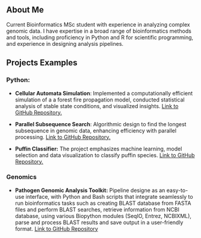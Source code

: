 ## About Me
Current Bioinformatics MSc student with experience in analyzing complex genomic data. I have expertise in a broad range of bioinformatics methods and tools, including proficiency in Python and R for scientific programming, and experience in designing analysis pipelines.


## Projects Examples

### Python:
* **Cellular Automata Simulation**: Implemented a computationally efficient simulation of a a forest fire propagation model, conducted statistical analysis of stable state conditions, and visualized insights. [Link to GitHub Repository.](https://github.com/sapir-mardan/CellularAutomataFireModel)
  
* **Parallel Subsequence Search**: Algorithmic design to find the longest subsequence in genomic data, enhancing efficiency with parallel processing. [Link to GitHub Repository.](https://github.com/sapir-mardan/ParallelSubSearch/tree/main)
  
* **Puffin Classifier:** The project emphasizes machine learning, model selection and data visualization to classify puffin species. [Link to GitHub Repository.](https://github.com/sapir-mardan/PuffinClassifier)

### Genomics
* **Pathogen Genomic Analysis Toolkit:** Pipeline designe as an easy-to-use interface, with Python and Bash scripts that integrate seamlessly to run bioinformatics tasks such as creating BLAST database from FASTA files and perform BLAST searches, retrieve information from NCBI database, using various Biopython modules (SeqIO, Entrez, NCBIXML), parse and process BLAST results and save output in a user-friendly format. [Link to GitHub Repository](https://github.com/sapir-mardan/pathogen-genomic-analysis-toolkit)

